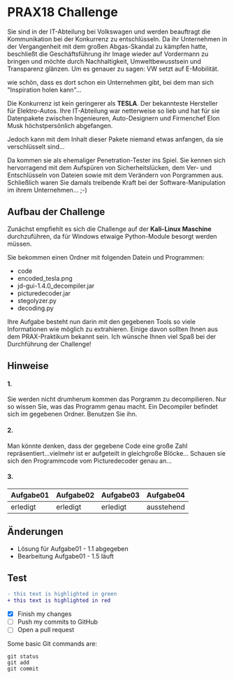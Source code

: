 # PRAX18 Challenge


Sie sind in der IT-Abteilung bei Volkswagen und werden beauftragt die Kommunikation bei der Konkurrenz zu entschlüsseln.
Da ihr Unternehmen in der Vergangenheit mit dem großen Abgas-Skandal zu kämpfen hatte, beschließt die Geschäftsführung 
ihr Image wieder auf Vordermann zu bringen und möchte durch Nachhaltigkeit, Umweltbewusstsein und Transparenz glänzen.
Um es genauer zu sagen: VW setzt auf E-Mobilität.

wie schön, dass es dort schon ein Unternehmen gibt, bei dem man sich "Inspiration holen kann"...

Die Konkurrenz ist kein geringerer als **TESLA**. Der bekannteste Hersteller für Elektro-Autos.
Ihre IT-Abteilung war netterweise so lieb und hat für sie Datenpakete zwischen Ingenieuren, Auto-Designern und
Firmenchef Elon Musk höchstpersönlich abgefangen.

Jedoch kann mit dem Inhalt dieser Pakete niemand etwas anfangen, da sie verschlüsselt sind...

Da kommen sie als ehemaliger Penetration-Tester ins Spiel. Sie kennen sich hervorragend mit dem
Aufspüren von Sicherheitslücken, dem Ver- und Entschlüsseln von Dateien sowie mit dem Verändern von Porgrammen aus.
Schließlich waren Sie damals treibende Kraft bei der Software-Manipulation im ihrem Unternehmen... ;-)



## Aufbau der Challenge

Zunächst empfiehlt es sich die Challenge auf der **Kali-Linux Maschine** durchzuführen, da für Windows etwaige Python-Module besorgt werden müssen.

Sie bekommen einen Ordner mit folgenden Datein und Programmen:
- code 
- encoded_tesla.png
- jd-gui-1.4.0_decompiler.jar
- picturedecoder.jar
- stegolyzer.py
- decoding.py

Ihre Aufgabe besteht nun darin mit den gegebenen Tools so viele Informationen wie möglich zu extrahieren. Einige davon sollten Ihnen aus dem PRAX-Praktikum bekannt sein.
Ich wünsche Ihnen viel Spaß bei der Durchführung der Challenge!

## Hinweise
 
#### 1.
Sie werden nicht drumherum kommen das Porgramm zu decompilieren. Nur so wissen Sie, was das Programm genau macht.
Ein Decompiler befindet sich im gegebenen Ordner. Benutzen Sie ihn.

#### 2.
Man könnte denken, dass der gegebene Code eine große Zahl repräsentiert...vielmehr ist er aufgeteilt in gleichgroße Blöcke...
Schauen sie sich den Programmcode vom Picturedecoder genau an...

#### 3.






| **Aufgabe01** | **Aufgabe02** | **Aufgabe03** | **Aufgabe04** |
|---------------|---------------|---------------|---------------|
|    erledigt   |    erledigt   |    erledigt   |  ausstehend   |

## Änderungen

* Lösung für Aufgabe01 - 1.1 abgegeben
* Bearbeitung Aufgabe01 - 1.5 läuft

## Test
                                     
```diff                              
- this text is highlighted in green 
+ this text is highlighted in red    
```                         
        
- [x] Finish my changes
- [ ] Push my commits to GitHub
- [ ] Open a pull request

Some basic Git commands are:
```
git status
git add
git commit
```
